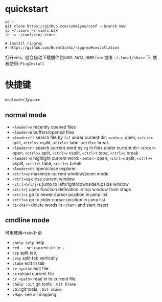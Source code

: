 # quickstart
```
cd ~
git clone https://github.com/commiyou/conf --branch new
cp ~/.vimrc ~/.vimrc.bak
ln -s ~/conf/vim/.vimrc

# install ripgrep
# https://github.com/BurntSushi/ripgrep#installation

```
打开vim，就会自动下载插件到`$XDG_DATA_HOME/vim` 或者 `~/.local/share` 下, 或者使用`:PlugInstall`


# 快捷键 
`mapleader`为`space`

##  normal mode
- `<leader>m` recently opened files
- `<leader>b` buffers/opened files
- `<leader>ff` search file by `fzf` under current dir: `<enter>` open, `<ctrl>x` split, `<ctrl>v` vsplit, `<ctrl>t` tabe, `<ctrl>c` break
- `<leader>rr` search current word by `rg` in files under current dir: `<enter>` open, `<ctrl>x` split, `<ctrl>v` vsplit, `<ctrl>t` tabe, `<ctrl>c` break
- `<leader>m` highlight current word: `<enter>` open, `<ctrl>x` split, `<ctrl>v` vsplit, `<ctrl>t` tabe, `<ctrl>c` break
- `<leader>tt` open/close explorer
- `<ctrl>wz` maximize current window/zoom mode
- `<ctrl>wq` close current window
- `<ctrl>h/l/j/k` jump to left/right/downside/upside window
- `<ctrl>]` open function defination in top window from ctags
- `<ctrl>i` go to newer cursor position in jump list
- `<ctrl>o` go to older cursor position in jump list
- `ci<char>` delete words in `<char>` and start insert

## cmdline mode
可用使用`<tab>`补全
- `:help help` help
- `:cd ..` set current dir to ..
- `:sp`  split tab, 
- `:vsp`  split tab vertically
- `:tabe` edit in tab
- `:e <path>` edit file
- `:e` roload current file
- `:r <path>` read in to current file
- `:help :Git` git tools, `:Git blame` 
- `:Git`git tools, `:Git blame` 
- `:Maps` see all mapping
